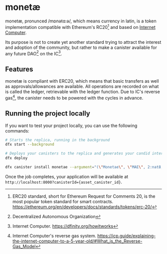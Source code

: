 # monetæ
monetæ, pronunced /mɒnətɑ:ə/, which means currency in latin, is a token implementation compatible with Ethereum's RC20[^1] and based on [Internet Computer](https://dfinity.org/howitworks).

Its purpose is not to create yet another standard trying to attract the interest and adoption of the community, but rather to make a canister available for any future DAO[^2] on the IC[^3].

## Features

monetæ is compliant with ERC20, which means that basic transfers as well as approvals/allowances are available. All operations are recorded on what is called the ledger, retrievable with the ledger function.
Due to IC's reverse gas[^4], the canister needs to be powered with the cycles in advance.

## Running the project locally

If you want to test your project locally, you can use the following commands:

```bash
# Starts the replica, running in the background
dfx start --background

# Deploys your canisters to the replica and generates your candid interface
dfx deploy

dfx canister install monetae --argument="(\"Monetae\", \"MAE\", 2:nat8, 1:nat8, principal \"kp36f-wbon5-rq45k-vo3r3-fjwqq-jxufl-znnnn-5k35g-7xugj-ggthi-mqe\", 500000000:nat, principal \"kp36f-wbon5-rq45k-vo3r3-fjwqq-jxufl-znnnn-5k35g-7xugj-ggthi-mqe\")"
```

Once the job completes, your application will be available at `http://localhost:8000?canisterId={asset_canister_id}`.

[^1]: ERC20 standard, short for Ethereum Request for Comments 20, is the most popular token standard for smart contracts. https://ethereum.org/en/developers/docs/standards/tokens/erc-20/
[^2]: Decentralized Autonomous Organization
[^3]: Internet Computer. https://dfinity.org/howitworks
[^4]: Internet Computer's reverse gas system. https://icp.guide/explaining-the-internet-computer-to-a-5-year-old/#What_is_the_Reverse-Gas_Model
